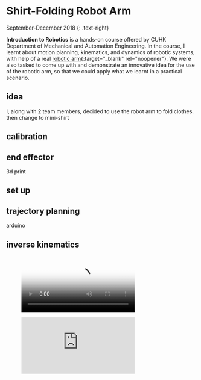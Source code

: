 # Shirt-Folding Robot Arm
September-December 2018 
{: .text-right}

**Introduction to Robotics** is a hands-on course offered by CUHK Department of Mechanical and Automation Engineering. In the course, I learnt about motion planning, kinematics, and dynamics of robotic systems, with help of a real [robotic arm](http://www.cuhk.edu.hk/english/features/darwin-lau.html){:target="_blank" rel="noopener"}. We were also tasked to come up with and demonstrate an innovative idea for the use of the robotic arm, so that we could apply what we learnt in a practical scenario. 

## idea
I, along with 2 team members, decided to use the robot arm to fold clothes. 
then change to mini-shirt

## calibration

## end effector
3d print

## set up

## trajectory planning
arduino

## inverse kinematics

<figure class="video_container">
  <video controls="true" allowfullscreen="true" poster="/assets/images/robot arm.jpg">
    <source src="assets/images/robot arm/shirt-folding.mp4" type="video/mp4">
  </video>
</figure>

<figure class="video_container">
  <iframe src="https://www.youtube.com/embed/pkln_JUA41Y" frameborder="0" allowfullscreen="true"> </iframe>
</figure>
